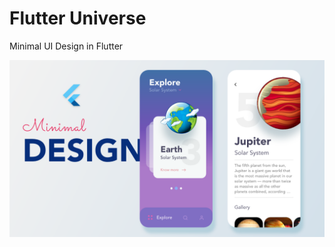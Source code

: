 # Flutter Universe

Minimal UI Design in Flutter

<p align="center">
  <img src="flutter_universe.png" alt="flutter minimal ui" title="Screenshot">
</p>

